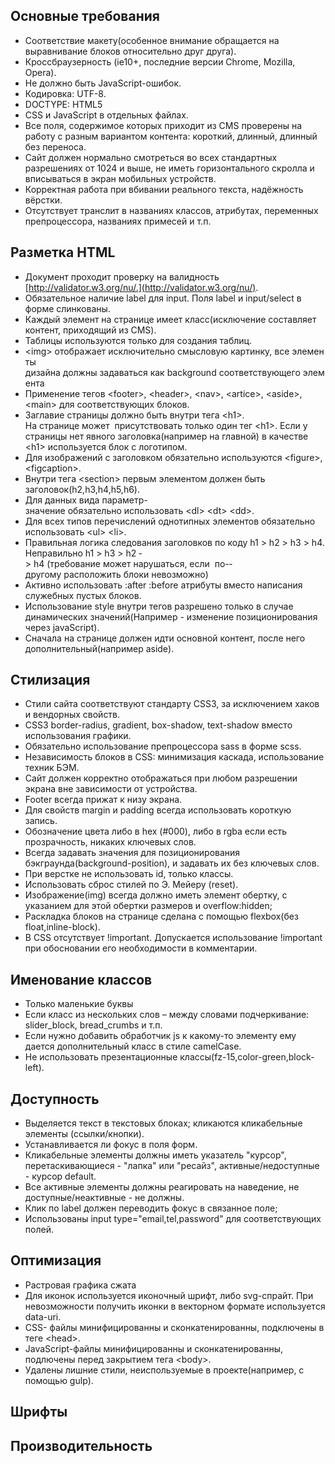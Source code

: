 ## Основные требования
* Соответствие макету(особенное внимание обращается на выравнивание блоков относительно друг друга).
* Кроссбраузерность (ie10+, последние версии Chrome, Mozilla, Opera).
* Не должно быть JavaScript-ошибок.
* Кодировка: UTF-8.
* DOCTYPE: HTML5
* CSS и JavaScript в отдельных файлах.
* Все поля, содержимое которых приходит из CMS проверены на работу с разным вариантом контента: короткий, длинный, длинный без переноса.
* Сайт должен нормально смотреться во всех стандартных разрешениях от 1024 и выше, не иметь горизонтального скролла и вписываться в экран мобильных устройств.
* Корректная работа при вбивании реального текста, надёжность вёрстки.
* Отсутствует транслит в названиях классов, атрибутах, переменных препроцессора, названиях примесей и т.п.

## Разметка HTML
* Документ проходит проверку на валидность [http://validator.w3.org/nu/.](http://validator.w3.org/nu/).
* Обязательное наличие label для input. Поля label и input/select в форме слинкованы.
* Каждый элемент на странице имеет класс(исключение составляет контент, приходящий из CMS).
* Таблицы используются только для создания таблиц.
* \<img> отображает исключительно смысловую картинку, все элементы дизайна должны задаваться как background соответствующего элемента
* Применение тегов \<footer>, \<header>, \<nav>, \<artice>, \<aside>, \<main> для соответствующих блоков.
* Заглавие страницы должно быть внутри тега \<h1>. ​На странице может  присутствовать только один тег \<h1>. Если у страницы нет явного заголовка(например на главной) в качестве \<h1> используется блок с логотипом.
* Для изображений с заголовком обязательно используются \<figure>,\<figcaption>.
* Внутри тега \<section> первым элементом должен быть заголовок(h2,h3,h4,h5,h6).
* Для данных вида параметр-значение обязательно использовать \<dl> \<dt> \<dd>.
* Для всех типов перечислений однотипных элементов обязательно  использовать \<ul> \<li>.
* Правильная логика следования заголовков по коду h1 ­> h2 ­> h3 ­> h4. Неправильно h1 ­> h3 ­> h2 ­> h4 (требование может нарушаться, если  по-­другому расположить блоки невозможно)
* Активно использовать :after :before атрибуты вместо написания служебных пустых блоков.
* Использование style внутри тегов разрешено только в случае динамических значений(Например - изменение позиционирования через javaScript).
* Сначала на странице должен идти основной контент, после него дополнительный(например aside).

## Стилизация
* Стили сайта соответствуют стандарту CSS3, за исключением хаков и вендорных свойств.
* CSS3 border-radius, gradient, box-shadow, text-shadow вместо использования графики.
* Обязательно использование препроцессора sass в форме scss.
* Независимость блоков в CSS: минимизация каскада, использование техник БЭМ.
* Сайт должен корректно отображаться при любом разрешении экрана вне зависимости от устройства.
* Footer всегда прижат к низу экрана.
* Для свойств margin и padding всегда использовать короткую запись.
* Обозначение цвета либо в hex (#000), либо в rgba если есть прозрачность, никаких ключевых слов.
* Всегда задавать значения для позиционирования бэкграунда(background-position), и задавать их без ключевых слов.
* При верстке не использовать id, только классы.
* Использовать сброс стилей по Э. Мейеру (reset).
* Изображение(img) всегда должно иметь элемент обертку, с указанием для этой обертки размеров и overflow:hidden;
* Раскладка блоков на странице сделана с помощью flexbox(без float,inline-block).
* В CSS отсутствует !important. Допускается использование !important при обосновании его необходимости в комментарии.

## Именование классов
* Только маленькие буквы
* Если класс из нескольких слов – между словами подчеркивание: slider_block, bread_crumbs и т.п.
* Если нужно добавить обработчик js к какому-то элементу ему дается дополнительный класс в стиле camelCase.
* Не использовать презентационные классы(fz-15,color-green,block-left).

## Доступность
* Выделяется текст в текстовых блоках; кликаются кликабельные элементы (ссылки/кнопки).
* Устанавливается ли фокус в поля форм.
* Кликабельные элементы должны иметь указатель "курсор", перетаскивающиеся - "лапка" или "ресайз", активные/недоступные - курсор default.
* Все активные элементы должны реагировать на наведение, не доступные/неактивные - не должны.
* Клик по label должен переводить фокус в связанное поле;
* Использованы input type="email,tel,password" для соответствующих полей.

## Оптимизация
* Растровая графика сжата 
* Для иконок используется иконочный шрифт, либо svg-спрайт. При невозможности получить иконки в векторном формате используетcя data-uri.
* CSS- файлы минифицированны и сконкатенированны, подключены в теге \<head>.
* JavaScript-файлы минифицированны и сконкатенированны, подлючены перед закрытием тега \<body>.
* Удалены лишние стили, неиспользуемые в проекте(например, с помощью gulp).

## Шрифты

## Производительность 








  

